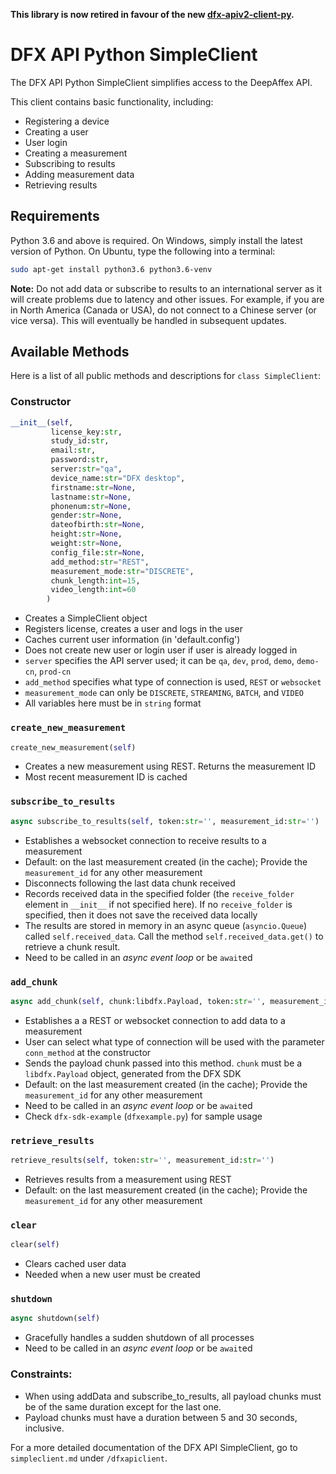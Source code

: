 **This library is now retired in favour of the new [dfx-apiv2-client-py](https://github.com/nuralogix/dfx-apiv2-client-py).**

# DFX API Python SimpleClient

The DFX API Python SimpleClient simplifies access to the DeepAffex API.

This client contains basic functionality, including:

* Registering a device
* Creating a user
* User login
* Creating a measurement
* Subscribing to results
* Adding measurement data
* Retrieving results

## Requirements

Python 3.6 and above is required. On Windows, simply install the latest version of Python. On Ubuntu, type the following into a terminal:

```bash
sudo apt-get install python3.6 python3.6-venv
```

**Note:**
Do not add data or subscribe to results to an international server as it will create problems due to latency and other issues. For example, if you are in North America (Canada or USA), do not connect to a Chinese server (or vice versa). This will eventually be handled in subsequent updates.

## Available Methods

Here is a list of all public methods and descriptions for `class SimpleClient`:

### Constructor

```python
__init__(self,
         license_key:str,
         study_id:str,
         email:str,
         password:str,
         server:str="qa",
         device_name:str="DFX desktop",
         firstname:str=None,
         lastname:str=None,
         phonenum:str=None,
         gender:str=None,
         dateofbirth:str=None,
         height:str=None,
         weight:str=None,
         config_file:str=None,
         add_method:str="REST",
         measurement_mode:str="DISCRETE",
         chunk_length:int=15,
         video_length:int=60
        )
```

* Creates a SimpleClient object
* Registers license, creates a user and logs in the user
* Caches current user information (in 'default.config')
* Does not create new user or login user if user is already logged in
* `server` specifies the API server used; it can be `qa`, `dev`, `prod`, `demo`, `demo-cn`, `prod-cn`
* `add_method` specifies what type of connection is used, `REST` or `websocket`
* `measurement_mode` can only be `DISCRETE`, `STREAMING`, `BATCH`, and `VIDEO`
* All variables here must be in `string` format

### `create_new_measurement`

```python
create_new_measurement(self)
```

* Creates a new measurement using REST. Returns the measurement ID
* Most recent measurement ID is cached

### `subscribe_to_results`

```python
async subscribe_to_results(self, token:str='', measurement_id:str='')
```

* Establishes a websocket connection to receive results to a measurement
* Default: on the last measurement created (in the cache); Provide the `measurement_id` for any other measurement
* Disconnects following the last data chunk received
* Records received data in the specified folder (the `receive_folder` element in `__init__` if not specified here). If no `receive_folder` is specified, then it does not save the received data locally
* The results are stored in memory in an async queue (`asyncio.Queue`) called `self.received_data`. Call the method `self.received_data.get()` to retrieve a chunk result.
* Need to be called in an *async event loop* or be `await`ed

### `add_chunk`

```python
async add_chunk(self, chunk:libdfx.Payload, token:str='', measurement_id:str='')
```

* Establishes a a REST or websocket connection to add data to a measurement
* User can select what type of connection will be used with the parameter `conn_method` at the constructor
* Sends the payload chunk passed into this method. `chunk` must be a `libdfx.Payload` object, generated from the DFX SDK
* Default: on the last measurement created (in the cache); Provide the `measurement_id` for any other measurement
* Need to be called in an *async event loop* or be `await`ed
* Check `dfx-sdk-example` (`dfxexample.py`) for sample usage

### `retrieve_results`

```python
retrieve_results(self, token:str='', measurement_id:str='')
```

* Retrieves results from a measurement using REST
* Default: on the last measurement created (in the cache); Provide the `measurement_id` for any other measurement

### `clear`

```python
clear(self)
```

* Clears cached user data
* Needed when a new user must be created

### `shutdown`

```python
async shutdown(self)
```

* Gracefully handles a sudden shutdown of all processes
* Need to be called in an *async event loop* or be `await`ed

### Constraints:

* When using addData and subscribe_to_results, all payload chunks must be of the same duration except for the last one.
* Payload chunks must have a duration between 5 and 30 seconds, inclusive.

For a more detailed documentation of the DFX API SimpleClient, go to `simpleclient.md` under `/dfxapiclient`.
